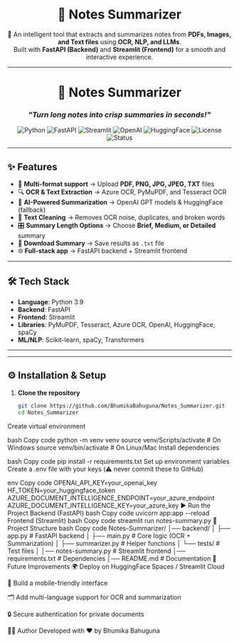 <div align="center">

# 📝 **Notes Summarizer**

🚀 An intelligent tool that extracts and summarizes notes from **PDFs, Images, and Text files** using **OCR, NLP, and LLMs**.  
Built with **FastAPI (Backend)** and **Streamlit (Frontend)** for a smooth and interactive experience.  

---

# 📝 Notes Summarizer  
### *"Turn long notes into crisp summaries in seconds!"*

![Python](https://img.shields.io/badge/Python-3.9%2B-blue?logo=python)
![FastAPI](https://img.shields.io/badge/FastAPI-Backend-009688?logo=fastapi)
![Streamlit](https://img.shields.io/badge/Streamlit-Frontend-FF4B4B?logo=streamlit)
![OpenAI](https://img.shields.io/badge/OpenAI-LLM-412991?logo=openai)
![HuggingFace](https://img.shields.io/badge/HuggingFace-Models-FFCC00?logo=huggingface)
![License](https://img.shields.io/badge/License-MIT-green.svg)
![Status](https://img.shields.io/badge/Status-Active-success)

</div>

---

## ✨ Features

- 📂 **Multi-format support** → Upload **PDF, PNG, JPG, JPEG, TXT** files  
- 🔍 **OCR & Text Extraction** → Azure OCR, PyMuPDF, and Tesseract OCR  
- 🤖 **AI-Powered Summarization** → OpenAI GPT models & HuggingFace (fallback)  
- 🧹 **Text Cleaning** → Removes OCR noise, duplicates, and broken words  
- 🎛️ **Summary Length Options** → Choose **Brief, Medium, or Detailed** summary  
- 💾 **Download Summary** → Save results as `.txt` file  
- 🌐 **Full-stack app** → FastAPI backend + Streamlit frontend  

---

## 🛠️ Tech Stack

- **Language**: Python 3.9  
- **Backend**: FastAPI  
- **Frontend**: Streamlit  
- **Libraries**: PyMuPDF, Tesseract, Azure OCR, OpenAI, HuggingFace, spaCy  
- **ML/NLP**: Scikit-learn, spaCy, Transformers  

---


---

## ⚙️ Installation & Setup

1. **Clone the repository**  
   ```bash
   git clone https://github.com/BhumikaBahuguna/Notes_Summarizer.git
   cd Notes_Summarizer
Create virtual environment

bash
Copy code
python -m venv venv
source venv/Scripts/activate   # On Windows
source venv/bin/activate       # On Linux/Mac
Install dependencies

bash
Copy code
pip install -r requirements.txt
Set up environment variables
Create a .env file with your keys (⚠️ never commit these to GitHub)

env
Copy code
OPENAI_API_KEY=your_openai_key
HF_TOKEN=your_huggingface_token
AZURE_DOCUMENT_INTELLIGENCE_ENDPOINT=your_azure_endpoint
AZURE_DOCUMENT_INTELLIGENCE_KEY=your_azure_key
▶️ Run the Project
Backend (FastAPI)
bash
Copy code
uvicorn app:app --reload
Frontend (Streamlit)
bash
Copy code
streamlit run notes-summary.py
📌 Project Structure
bash
Copy code
Notes-Summarizer/
│── backend/
│   ├── app.py              # FastAPI backend
│   ├── main.py             # Core logic (OCR + Summarization)
│   ├── summarizer.py       # Helper functions
│   └── tests/              # Test files
│
│── notes-summary.py        # Streamlit frontend
│── requirements.txt        # Dependencies
│── README.md               # Documentation
🚧 Future Improvements
🌍 Deploy on HuggingFace Spaces / Streamlit Cloud

📱 Build a mobile-friendly interface

🗂️ Add multi-language support for OCR and summarization

🔒 Secure authentication for private documents

👩‍💻 Author
Developed with ❤️ by Bhumika Bahuguna
